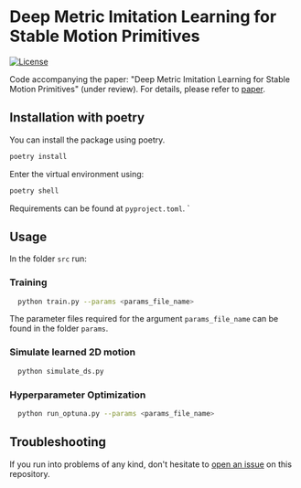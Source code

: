 # Deep Metric Imitation Learning for Stable Motion Primitives
[![License](https://img.shields.io/badge/license-MIT-blue)](https://opensource.org/licenses/MIT)

Code accompanying the paper: "Deep Metric Imitation Learning for Stable Motion Primitives" (under review).
For details, please refer to [paper](https://arxiv.org/pdf/2310.12831.pdf). 

## Installation with poetry

You can install the package using poetry.
```bash
poetry install
```

Enter the virtual environment using:
```bash
poetry shell
```

Requirements can be found at `pyproject.toml`.
`
## Usage
In the folder `src` run:

### Training
```bash
  python train.py --params <params_file_name>
```
The parameter files required for the argument `params_file_name` can be found in the folder `params`.

### Simulate learned 2D motion
```bash
  python simulate_ds.py
```

### Hyperparameter Optimization
```bash
  python run_optuna.py --params <params_file_name>
```

## Troubleshooting

If you run into problems of any kind, don't hesitate to [open an issue](https://github.com/rperezdattari/Stable-Motion-Primitives-via-Imitation-and-Contrastive-Learning/issues) on this repository.
